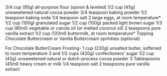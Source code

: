 3/4 cup (95g) all-purpose flour (spoon & leveled)
1/2 cup (45g) unsweetened natural cocoa powder
3/4 teaspoon baking powder
1/2 teaspoon baking soda
1/4 teaspoon salt
2 large eggs, at room temperature*
1/2 cup (100g) granulated sugar
1/2 cup (100g) packed light brown sugar
1/3 cup (80ml) vegetable or canola oil (or melted coconut oil)
2 teaspoons pure vanilla extract
1/2 cup (120ml) buttermilk, at room temperature*
Topping
Chocolate Buttercream or Vanilla Buttercream
sprinkles (optional)

For Chocolate ButterCream Frosting-
1 cup (230g) unsalted butter, softened to room temperature
3 and 1/2 cups (420g) confectioners’ sugar
1/2 cup (45g) unsweetened natural or dutch-process cocoa powder
3 Tablespoons (45ml) heavy cream or milk
1/4 teaspoon salt
2 teaspoons pure vanilla extract